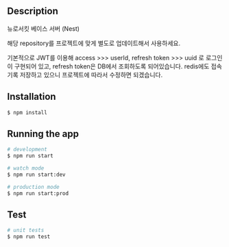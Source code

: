 ## Description

뉴로서킷 베이스 서버 (Nest)

해당 repository를 프로젝트에 맞게 별도로 업데이트해서 사용하세요.

기본적으로 JWT를 이용해 access >>> userId, refresh token >>> uuid 로 로그인이 구현되어 있고, refresh token은 DB에서 조회하도록 되어있습니다. redis에도 접속기록 저장하고 있으니 프로젝트에 따라서 수정하면 되겠습니다.

## Installation

```bash
$ npm install
```

## Running the app

```bash
# development
$ npm run start

# watch mode
$ npm run start:dev

# production mode
$ npm run start:prod
```

## Test

```bash
# unit tests
$ npm run test
```
